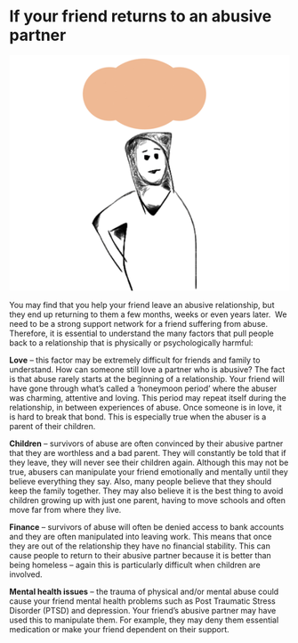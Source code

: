 # If your friend returns to an abusive partner

![](assets/cycle_of_abuse.gif)

You may find that you help your friend leave an abusive relationship, but they end up returning to them a few months, weeks or even years later.  We need to be a strong support network for a friend suffering from abuse. Therefore, it is essential to understand the many factors that pull people back to a relationship that is physically or psychologically harmful:

  

**Love** – this factor may be extremely difficult for friends and family to understand. How can someone still love a partner who is abusive? The fact is that abuse rarely starts at the beginning of a relationship. Your friend will have gone through what’s called a ‘honeymoon period’ where the abuser was charming, attentive and loving. This period may repeat itself during the relationship, in between experiences of abuse. Once someone is in love, it is hard to break that bond. This is especially true when the abuser is a parent of their children.

  

**Children** – survivors of abuse are often convinced by their abusive partner that they are worthless and a bad parent. They will constantly be told that if they leave, they will never see their children again. Although this may not be true, abusers can manipulate your friend emotionally and mentally until they believe everything they say. Also, many people believe that they should keep the family together. They may also believe it is the best thing to avoid children growing up with just one parent, having to move schools and often move far from where they live.  

  

**Finance** – survivors of abuse will often be denied access to bank accounts and they are often manipulated into leaving work. This means that once they are out of the relationship they have no financial stability. This can cause people to return to their abusive partner because it is better than being homeless – again this is particularly difficult when children are involved.

  
**Mental health issues** – the trauma of physical and/or mental abuse could cause your friend mental health problems such as Post Traumatic Stress Disorder (PTSD) and depression. Your friend’s abusive partner may have used this to manipulate them. For example, they may deny them essential medication or make your friend dependent on their support.
